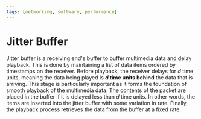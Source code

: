 ```yaml
---
tags: [networking, software, performance]
---
```


# Jitter Buffer

Jitter buffer is a receiving end's buffer to buffer multimedia data and delay
playback. This is done by maintaining a list of data items ordered by timestamps
on the receiver. Before playback, the receiver delays for $d$ time units,
meaning the data being played is **$d$ time units behind** the data that is
arriving. This stage is particularly important as it forms the foundation of
smooth playback of the multimedia data. The contents of the packet are placed in
the buffer if it is delayed less than $d$ time units. In other words, the items
are inserted into the jitter buffer with some variation in rate. Finally, the
playback process retrieves the data from the buffer at a fixed rate.
